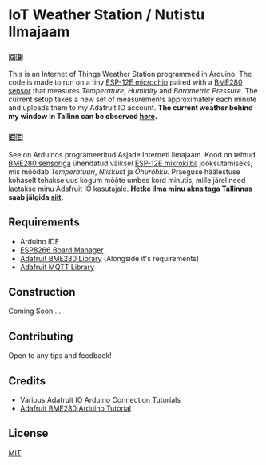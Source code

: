# IoT Weather Station / Nutistu Ilmajaam

### 🇬🇧
This is an Internet of Things Weather Station programmed in Arduino. The code is made to run on a tiny [ESP-12E microchip](https://en.wikipedia.org/wiki/ESP8266) paired with a [BME280 sensor](https://www.bosch-sensortec.com/bst/products/all_products/bme280) that measures *Temperature*, *Humidity* and *Barometric Pressure*. The current setup takes a new set of measurements approximately each minute and uploads them to my Adafruit IO account. **The current weather behind my window in Tallinn can be observed [here](https://io.adafruit.com/paulpall/dashboards/ilmateade-koduouel).**

### 🇪🇪
See on Arduinos programeeritud Asjade Interneti Ilmajaam. Kood on tehtud [BME280 sensoriga](https://www.bosch-sensortec.com/bst/products/all_products/bme280) ühendatud väiksel [ESP-12E mikrokiibil](https://et.wikipedia.org/wiki/ESP8266) jooksutamiseks, mis mõõdab *Temperatuuri*, *Niiskust* ja *Õhurõhku*. Praeguse häälestuse kohaselt tehakse uus kogum mõõte umbes kord minutis, mille järel need laetakse minu Adafruit IO kasutajale. **Hetke ilma minu akna taga Tallinnas saab jälgida [siit](https://io.adafruit.com/paulpall/dashboards/ilmateade-koduouel).**

## Requirements

- Arduino IDE
- [ESP8266 Board Manager](https://randomnerdtutorials.com/how-to-install-esp8266-board-arduino-ide/)
- [Adafruit BME280 Library](https://github.com/adafruit/Adafruit_BME280_Library) (Alongside it's requirements)
- [Adafruit MQTT Library](https://github.com/adafruit/Adafruit_MQTT_Library)

## Construction

Coming Soon ...

## Contributing
Open to any tips and feedback!

## Credits
- Various Adafruit IO Arduino Connection Tutorials
- [Adafruit BME280 Arduino Tutorial](https://learn.adafruit.com/adafruit-bme280-humidity-barometric-pressure-temperature-sensor-breakout/arduino-test)

## License
[MIT](https://choosealicense.com/licenses/mit/)
